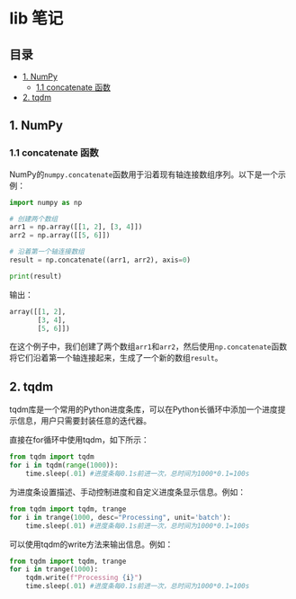 # lib 笔记

## 目录

- [1. NumPy](#1-numpy)
  - [1.1 concatenate 函数](#11-concatenate-函数)
- [2. tqdm](#2-tqdm)

## 1. NumPy

### 1.1 concatenate 函数

NumPy的`numpy.concatenate`函数用于沿着现有轴连接数组序列。以下是一个示例：

```python
import numpy as np

# 创建两个数组
arr1 = np.array([[1, 2], [3, 4]])
arr2 = np.array([[5, 6]])

# 沿着第一个轴连接数组
result = np.concatenate((arr1, arr2), axis=0)

print(result)
```

输出：

```python
array([[1, 2],
       [3, 4],
       [5, 6]])
```

在这个例子中，我们创建了两个数组`arr1`和`arr2`，然后使用`np.concatenate`函数将它们沿着第一个轴连接起来，生成了一个新的数组`result`。

## 2. tqdm

tqdm库是一个常用的Python进度条库，可以在Python长循环中添加一个进度提示信息，用户只需要封装任意的迭代器。

直接在for循环中使用tqdm，如下所示：

```python
from tqdm import tqdm
for i in tqdm(range(1000)):
    time.sleep(.01) #进度条每0.1s前进一次，总时间为1000*0.1=100s
```

为进度条设置描述、手动控制进度和自定义进度条显示信息。例如：

```python
from tqdm import tqdm, trange
for i in trange(1000, desc="Processing", unit='batch'):
    time.sleep(.01) #进度条每0.1s前进一次，总时间为1000*0.1=100s
```

可以使用tqdm的write方法来输出信息。例如：

```python
from tqdm import tqdm, trange
for i in trange(1000):
    tqdm.write(f"Processing {i}")
    time.sleep(.01) #进度条每0.1s前进一次，总时间为1000*0.1=100s
```
